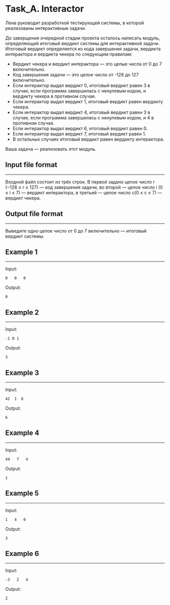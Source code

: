 # Task_A. Interactor

Лена руководит разработкой тестирующей системы, в которой реализованы интерактивные задачи. 

До заверщения очередной стадии проекта осталось написать модуль, определяющий итоговый вердикт системы для интерактивной задачи. Итоговый вердикт определяется из кода завершения задачи, вердикта интерактора и вердикта чекера по следующим правилам:

- Вердикт чекера и вердикт интерактора — это целые числа от 0 до 7 включительно.
- Код завершения задачи — это целое число от -128 до 127 включительно.
- Если интерактор выдал вердикт 0, итоговый вердикт равен 3 в случае, если программа завершилась с ненулевым кодом, и вердикту чекера в противном случае.
- Если интерактор выдал вердикт 1, итоговый вердикт равен вердикту чекера.
- Если интерактор выдал вердикт 4, итоговый вердикт равен 3 в случае, если программа завершилась с ненулевым кодом, и 4 в противном случае.
- Если интерактор выдал вердикт 6, итоговый вердикт равен 0.
- Если интерактор выдал вердикт 7, итоговый вердикт равен 1.
- В остальных случаях итоговый вердикт равен вердикту интерактора.

Ваша задача — реализовать этот модуль.

## Input file format
***

Входной файл состоит из трёх строк. В первой задано целое число r (−128 ≤ r ≤ 127) — код завершения задачи, во второй — целое число i
(0 ≤ i ≤ 7) — вердикт интерактора, в третьей — целое число c(0 ≤ c ≤ 7) — вердикт чекера.

## Output file format
***
Выведите одно целое число от 0 до 7 включительно — итоговый вердикт системы.

## Example 1
***

Input:

    0   0   0

Output:

    0

## Example 2
***

Input:

    -1 0 1

Output:

    3

## Example 3
***

Input:

    42  1  6

Output:

    6

## Example 4
***

Input:

    44   7   4

Output:

    1

## Example 5
***

Input:

    1   4   0

Output:

    3

## Example 6
***

Input:

    -3   2   4

Output:

    2

